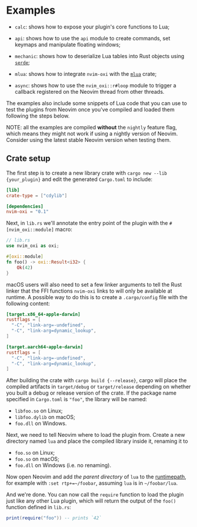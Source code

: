 # Examples

- `calc`: shows how to expose your plugin's core functions to Lua;

- `api`: shows how to use the `api` module to create commands, set keymaps and
  manipulate floating windows;

- `mechanic`: shows how to deserialize Lua tables into Rust objects using
  [`serde`](https://serde.rs);

- `mlua`: shows how to integrate `nvim-oxi` with the
  [`mlua`](https://github.com/khvzak/mlua) crate;

- `async`: shows how to use the `nvim_oxi::r#loop` module to trigger a callback
  registered on the Neovim thread from other threads.

The examples also include some snippets of Lua code that you can use to test
the plugins from Neovim once you've compiled and loaded them following the
steps below.

NOTE: all the examples are compiled **without** the `nightly` feature flag,
which means they might not work if using a nightly version of Neovim. Consider
using the latest stable Neovim version when testing them.

## Crate setup

The first step is to create a new library crate with `cargo new --lib
{your_plugin}` and edit the generated `Cargo.toml` to include:

```toml
[lib]
crate-type = ["cdylib"]

[dependencies]
nvim-oxi = "0.1"
```

Next, in `lib.rs` we'll annotate the entry point of the plugin with the
`#[nvim_oxi::module]` macro:

```rust
// lib.rs
use nvim_oxi as oxi;

#[oxi::module]
fn foo() -> oxi::Result<i32> {
    Ok(42)
}
```

macOS users will also need to set a few linker arguments to tell the Rust
linker that the FFI functions `nvim-oxi` links to will only be available at
runtime. A possible way to do this is to create a `.cargo/config` file with the
following content:

```toml
[target.x86_64-apple-darwin]
rustflags = [
  "-C", "link-arg=-undefined",
  "-C", "link-arg=dynamic_lookup",
]

[target.aarch64-apple-darwin]
rustflags = [
  "-C", "link-arg=-undefined",
  "-C", "link-arg=dynamic_lookup",
]
```

After building the crate with `cargo build {--release}`, cargo will place the
compiled artifacts in `target/debug` or `target/release` depending on whether
you built a debug or release version of the crate. If the package name
specified in `Cargo.toml` is `"foo"`, the library will be named:

  - `libfoo.so` on Linux;
  - `libfoo.dylib` on macOS;
  - `foo.dll` on Windows.

Next, we need to tell Neovim where to load the plugin from. Create a new
directory named `lua` and place the compiled library inside it, renaming it to

  - `foo.so` on Linux;
  - `foo.so` on macOS;
  - `foo.dll` on Windows (i.e. no renaming).

Now open Neovim and add *the parent directory* of `lua` to the
[runtimepath](https://neovim.io/doc/user/options.html#'runtimepath'), for
example with `:set rtp+=~/foobar`, assuming `lua` is in `~/foobar/lua`.

And we're done. You can now call the `require` function to load the plugin just
like any other Lua plugin, which will return the output of the `foo()` function
defined in `lib.rs`:

```lua
print(require("foo")) -- prints `42`
```
